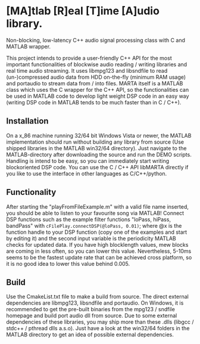 [MA]tlab [R]eal [T]ime [A]udio library.
==============================

Non-blocking, low-latency C++ audio signal processing class with C and MATLAB wrapper.

This project intends to provide a user-friendly C++ API for the most important functionalities of blockwise audio 
reading / writing libraries and real time audio streaming. It uses libmpg123 and libsndfile to read (un-)compressed
audio data from HDD on-the-fly (minimum RAM usage) and portaudio to stream data from / into files. MARTA itself
is a MATLAB class which uses the C wrapper for the C++ API, so the functionalities can be used in MATLAB code to 
develop light weight DSP code in an easy way (writing DSP code in MATLAB tends to be much faster than in C / C++). 

Installation
------------

On a x_86 machine running 32/64 bit Windows Vista or newer, the MATLAB implementation should run without building any
library from source (Use shipped libraries in the MATLAB win32/64 directory). Just navigate to the MATLAB-directory
after downloading the source and run the DEMO scripts. Handling is intend to be easy, so you can immediately start
writing blockoriented DSP code. You can use the C / C++ API libMARTA directly if you like to use the interface in
other languages as C/C++/python.

Functionality
------------

After starting the "playFromFileExample.m" with a valid file name inserted, you should be able to listen to your favourite
song via MATLAB! Connect DSP functions such as the example filter functions "loPass, hiPass, bandPass" with 
``cFilePlay.connectDSP(@loPass, 0.01)``; where @x is the function handle to your DSP function (copy one of the examples and
start by editing it) and the second input variable is the periodicity MATLAB checks for updated data. If you have high
blocklength values, mew blocks are coming in less often, so you can lower this value. Nevertheless, 5-10ms seems to
be the fastest update rate that can be achieved cross platform, so it is no good idea to lower this value behind 0.005.

Build
-----

Use the CmakeList.txt file to make a build from source. The direct external dependencies are libmpg123, libsndfile and 
portaudio. On Windows, it is recommended to get the pre-built binaries from the mpg123 / sndfile homepage and build 
port audio dll from source. Due to some external dependencies of these libraries, you may ship more than these .dlls 
(libgcc / stdc++ / pthread dlls a.s.o). Just have a look at the win32/64 folders in the MATLAB directory to get an
idea of possible external dependencies.
